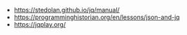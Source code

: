 * https://stedolan.github.io/jq/manual/
* https://programminghistorian.org/en/lessons/json-and-jq
* https://jqplay.org/
